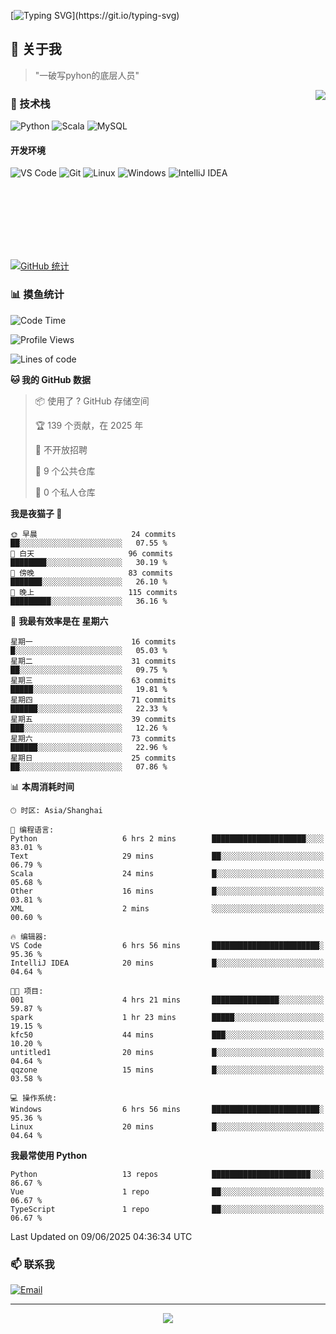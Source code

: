 [![Typing SVG](https://readme-typing-svg.herokuapp.com?font=Fira+Code&pause=1000&color=36BCF7&random=false&width=435&lines=print(%22Hello%2C+World!%22);%23+Welcome+to+my+code+space+%F0%9F%90%8D)](https://git.io/typing-svg)

## 🌟 关于我

> "一破写pyhon的底层人员"

<img align="right" src="https://github-readme-stats.vercel.app/api/top-langs/?username=huanxin996&theme=tokyonight" />

### 🎯 技术栈

![Python](https://img.shields.io/badge/Python-Expert-3776AB?style=for-the-badge&logo=python&logoColor=white)
![Scala](https://img.shields.io/badge/Scala-Expert-DC322F?style=for-the-badge&logo=scala&logoColor=white)
![MySQL](https://img.shields.io/badge/MySQL-Expert-4479A1?style=for-the-badge&logo=mysql&logoColor=white)

#### 开发环境

![VS Code](https://img.shields.io/badge/VS_Code-007ACC?style=for-the-badge&logo=visual-studio-code&logoColor=white)
![Git](https://img.shields.io/badge/Git-F05032?style=for-the-badge&logo=git&logoColor=white)
![Linux](https://img.shields.io/badge/Linux-FCC624?style=for-the-badge&logo=linux&logoColor=black)
![Windows](https://img.shields.io/badge/Windows_11-0078D4?style=for-the-badge&logo=windows11&logoColor=white)
![IntelliJ IDEA](https://img.shields.io/badge/IntelliJ_IDEA-000000?style=for-the-badge&logo=intellij-idea&logoColor=white)

<br/><br/><br/><br/><br/><br/>

  
[![GitHub 统计](https://github-readme-stats.vercel.app/api?username=huanxin996&show_icons=true&theme=tokyonight)](https://github.com/huanxin996)

### 📊 摸鱼统计

<!--START_SECTION:waka-->
![Code Time](http://img.shields.io/badge/Code%20Time-179%20hrs%2012%20mins-blue)

![Profile Views](http://img.shields.io/badge/%E4%B8%AA%E4%BA%BA%E8%B5%84%E6%96%99%E8%A7%82%E7%9C%8B%E6%AC%A1%E6%95%B0-10-blue)

![Lines of code](https://img.shields.io/badge/%E4%BB%8E%E3%80%8CHello%20World%E3%80%8D%E8%B5%B7%E6%88%91%E5%B7%B2%E7%BB%8F%E5%86%99%E4%BA%86-2.5%20million%20%E8%A1%8C%E4%BB%A3%E7%A0%81-blue)

**🐱 我的 GitHub 数据** 

> 📦  使用了 ? GitHub 存储空间 
 > 
> 🏆 139 个贡献，在 2025 年
 > 
> 🚫 不开放招聘
 > 
> 📜 9 个公共仓库 
 > 
> 🔑 0 个私人仓库 
 > 
**我是夜猫子 🦉** 

```text
🌞 早晨                     24 commits          ██░░░░░░░░░░░░░░░░░░░░░░░   07.55 % 
🌆 白天                     96 commits          ████████░░░░░░░░░░░░░░░░░   30.19 % 
🌃 傍晚                     83 commits          ███████░░░░░░░░░░░░░░░░░░   26.10 % 
🌙 晚上                     115 commits         █████████░░░░░░░░░░░░░░░░   36.16 % 
```
📅 **我最有效率是在 星期六** 

```text
星期一                      16 commits          █░░░░░░░░░░░░░░░░░░░░░░░░   05.03 % 
星期二                      31 commits          ██░░░░░░░░░░░░░░░░░░░░░░░   09.75 % 
星期三                      63 commits          █████░░░░░░░░░░░░░░░░░░░░   19.81 % 
星期四                      71 commits          ██████░░░░░░░░░░░░░░░░░░░   22.33 % 
星期五                      39 commits          ███░░░░░░░░░░░░░░░░░░░░░░   12.26 % 
星期六                      73 commits          ██████░░░░░░░░░░░░░░░░░░░   22.96 % 
星期日                      25 commits          ██░░░░░░░░░░░░░░░░░░░░░░░   07.86 % 
```


📊 **本周消耗时间** 

```text
🕑︎ 时区: Asia/Shanghai

💬 编程语言: 
Python                   6 hrs 2 mins        █████████████████████░░░░   83.01 % 
Text                     29 mins             ██░░░░░░░░░░░░░░░░░░░░░░░   06.79 % 
Scala                    24 mins             █░░░░░░░░░░░░░░░░░░░░░░░░   05.68 % 
Other                    16 mins             █░░░░░░░░░░░░░░░░░░░░░░░░   03.81 % 
XML                      2 mins              ░░░░░░░░░░░░░░░░░░░░░░░░░   00.60 % 

🔥 编辑器: 
VS Code                  6 hrs 56 mins       ████████████████████████░   95.36 % 
IntelliJ IDEA            20 mins             █░░░░░░░░░░░░░░░░░░░░░░░░   04.64 % 

🐱‍💻 项目: 
001                      4 hrs 21 mins       ███████████████░░░░░░░░░░   59.87 % 
spark                    1 hr 23 mins        █████░░░░░░░░░░░░░░░░░░░░   19.15 % 
kfc50                    44 mins             ███░░░░░░░░░░░░░░░░░░░░░░   10.20 % 
untitled1                20 mins             █░░░░░░░░░░░░░░░░░░░░░░░░   04.64 % 
qqzone                   15 mins             █░░░░░░░░░░░░░░░░░░░░░░░░   03.58 % 

💻 操作系统: 
Windows                  6 hrs 56 mins       ████████████████████████░   95.36 % 
Linux                    20 mins             █░░░░░░░░░░░░░░░░░░░░░░░░   04.64 % 
```

**我最常使用 Python** 

```text
Python                   13 repos            ██████████████████████░░░   86.67 % 
Vue                      1 repo              ██░░░░░░░░░░░░░░░░░░░░░░░   06.67 % 
TypeScript               1 repo              ██░░░░░░░░░░░░░░░░░░░░░░░   06.67 % 
```




 Last Updated on 09/06/2025 04:36:34 UTC
<!--END_SECTION:waka-->

### 📫 联系我

[![Email](https://img.shields.io/badge/Email-D14836?style=for-the-badge&logo=gmail&logoColor=white)](mailto:mc.xiaolang@Foxmail.com)

---

<p align="center">
  <img src="https://profile-counter.glitch.me/huanxin996/count.svg" />
</p>